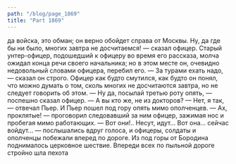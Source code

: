 ```yaml
---
path: "/blog/page_1869"
title: "Part 1869"
---
```


да войска, это обман; он верно обойдет справа от Москвы. Ну, да где бы ни было, многих завтра не досчитаемся! — сказал офицер.
Старый унтер-офицер, подошедший к офицеру во время его рассказа, молча ожидал конца речи своего начальника; но в этом месте он, очевидно недовольный словами офицера, перебил его.
— За турами ехать надо, — сказал он строго.
Офицер как будто смутился, как будто он понял, что можно думать о том, сколь многих не досчитаются завтра, но не следует говорить об этом.
— Ну да, посылай третью роту опять, — поспешно сказал офицер.
— А вы кто же, не из докторов?
— Нет, я так, — отвечал Пьер. И Пьер пошел под гору опять мимо ополченцев.
— Ах, проклятые! — проговорил следовавший за ним офицер, зажимая нос и пробегая мимо работающих.
— Вот они!.. Несут, идут... Вот она... сейчас войдут... — послышались вдруг голоса, и офицеры, солдаты и ополченцы побежали вперед по дороге.
Из под горы от Бородина поднималось церковное шествие. Впереди всех по пыльной дороге стройно шла пехота
